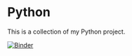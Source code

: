 # Python

This is a collection of my Python project.

[![Binder](https://mybinder.org/badge_logo.svg)](https://mybinder.org/v2/gh/bitaller/Python/master?urlpath=lab/tree/demo.ipynb)
